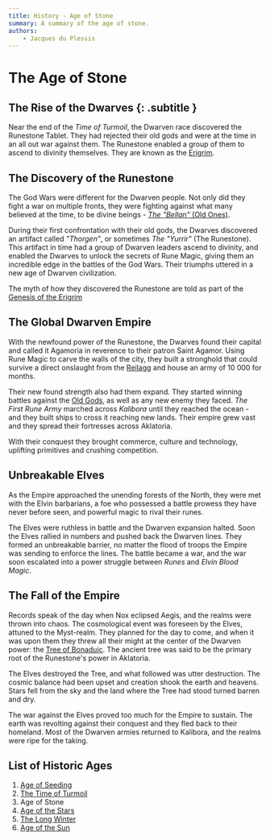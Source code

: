 ```yaml
---
title: History - Age of Stone
summary: A summary of the age of stone.
authors:
    - Jacques du Plessis
---
```

# The Age of Stone
## The Rise of the Dwarves {: .subtitle }
Near the end of the _Time of Turmoil_, the Dwarven race discovered the Runestone Tablet.  They had rejected their old gods and were at the time in an all out war against them.  The Runestone enabled a group of them to ascend to divinity themselves.  They are known as the [Erigrim](/religion/deities/erigrim).

## The Discovery of the Runestone
The God Wars were different for the Dwarven people.  Not only did they fight a war on multiple fronts, they were fighting against what many believed at the time, to be divine beings - [_The "Bellan"_ (Old Ones)](/religion/deities/dwarf_old_ones).

During their first confrontation with their old gods, the Dwarves discovered an artifact called _"Thorgen"_, or sometimes _The "Yurrir"_ (The Runestone).  This artifact in time had a group of Dwarven leaders ascend to divinity, and enabled the Dwarves to unlock the secrets of Rune Magic, giving them an incredible edge in the battles of the God Wars.  Their triumphs uttered in a new age of Dwarven civilization.

The myth of how they discovered the Runestone are told as part of the [Genesis of the Erigrim](/religion/deities/erigrim#genesis)

## The Global Dwarven Empire
With the newfound power of the Runestone, the Dwarves found their capital and called it Agamoria in reverence to their patron Saint Agamor.  Using Rune Magic to carve the walls of the city, they built a stronghold that could survive a direct onslaught from the [Reilagg](/cosmology/planes/reilagg) and house an army of 10 000 for months.

Their new found strength also had them expand.  They started winning battles against the [Old Gods](/religion/deities/dwarf_old_ones), as well as any new enemy they faced.  _The First Rune Army_ marched across _Kalibora_ until they reached the ocean - and they built ships to cross it reaching new lands.  Their empire grew vast and they spread their fortresses across Aklatoria.

With their conquest they brought commerce, culture and technology, uplifting primitives and crushing competition.

## Unbreakable Elves
As the Empire approached the unending forests of the North, they were met with the Elvin barbarians, a foe who possessed a battle prowess they have never before seen, and powerful magic to rival their runes.

The Elves were ruthless in battle and the Dwarven expansion halted.  Soon the Elves rallied in numbers and pushed back the Dwarven lines.  They formed an unbreakable barrier, no matter the flood of troops the Empire was sending to enforce the lines.  The battle became a war, and the war soon escalated into a power struggle between _Runes_ and _Elvin Blood Magic_.

## The Fall of the Empire
Records speak of the day when Nox eclipsed Aegis, and the realms were thrown into chaos.  The cosmological event was foreseen by the Elves, attuned to the Myst-realm.  They planned for the day to come, and when it was upon them they threw all their might at the center of the Dwarven power: the [Tree of Bonaduic](/cosmology/magic/places_of_power/world_trees#tree-of-bonaduic).  The ancient tree was said to be the primary root of the Runestone's power in Aklatoria.

The Elves destroyed the Tree, and what followed was utter destruction.  The cosmic balance had been upset and creation shook the earth and heavens.  Stars fell from the sky and the land where the Tree had stood turned barren and dry.

The war against the Elves proved too much for the Empire to sustain.  The earth was revolting against their conquest and they fled back to their homeland.  Most of the Dwarven armies returned to Kalibora, and the realms were ripe for the taking.

## List of Historic Ages
1. [Age of Seeding](/history/ages/age_of_seeding)
2. [The Time of Turmoil](/history/ages/time_of_turmoil)
3. Age of Stone
4. [Age of the Stars](/history/ages/age_of_the_stars)
5. [The Long Winter](/history/ages/long_winter)
6. [Age of the Sun](/history/ages/age_of_the_sun)